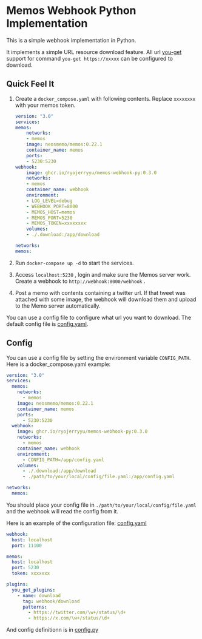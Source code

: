# Memos Webhook Python Implementation

This is a simple webhook implementation in Python.

It implements a simple URL resource download feature. All url [you-get](https://github.com/soimort/you-get) support for command `you-get https://xxxxx` can be configured to download. 

## Quick Feel It

1. Create a `docker_compose.yaml` with following contents. Replace `xxxxxxxx` with your memos token.

    ```yaml
    version: "3.0"
    services:
    memos:
        networks:
        - memos
        image: neosmemo/memos:0.22.1
        container_name: memos
        ports:
        - 5230:5230
    webhook:
        image: ghcr.io/ryojerryyu/memos-webhook-py:0.3.0
        networks:
        - memos
        container_name: webhook
        environment:
        - LOG_LEVEL=debug
        - WEBHOOK_PORT=8000
        - MEMOS_HOST=memos
        - MEMOS_PORT=5230
        - MEMOS_TOKEN=xxxxxxxx
        volumes:
        - ./.download:/app/download

    networks:
    memos:
    ```

2. Run `docker-compose up -d` to start the services.

3. Access `localhost:5230` , login and make sure the Memos server work. Create a webhook to `http://webhook:8000/webhook` .

4. Post a memo with contents containing a twitter url. If that tweet was attached with some image, the webhook will download them and upload to the Memo server automatically.

You can use a config file to configure what url you want to download. The default config file is [config.yaml](example/config.yaml).


## Config

You can use a config file by setting the environment variable `CONFIG_PATH`. Here is a docker_compose.yaml example:

```yaml
version: "3.0"
services:
  memos:
    networks:
      - memos
    image: neosmemo/memos:0.22.1
    container_name: memos
    ports:
      - 5230:5230
  webhook:
    image: ghcr.io/ryojerryyu/memos-webhook-py:0.3.0
    networks:
      - memos
    container_name: webhook
    environment:
      - CONFIG_PATH=/app/config.yaml
    volumes:
      - ./.download:/app/download
      - ./path/to/your/local/config/file.yaml:/app/config.yaml

networks:
  memos:
```

You should place your config file in `./path/to/your/local/config/file.yaml` and the webhook will read the config from it.

Here is an example of the configuration file: [config.yaml](example/config.yaml)

```yaml
webhook:
  host: localhost
  port: 11100

memos:
  host: localhost
  port: 5230
  token: xxxxxxx

plugins:
  you_get_plugins:
    - name: download
      tag: webhook/download
      patterns:
        - https://twitter.com/\w+/status/\d+
        - https://x.com/\w+/status/\d+
```

And config definitionn is in [config.py](src/dependencies/config.py)
